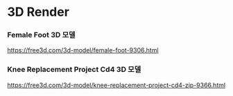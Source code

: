 # 3D Render

### Female Foot 3D 모델

https://free3d.com/3d-model/female-foot-9306.html


### Knee Replacement Project Cd4 3D 모델

https://free3d.com/3d-model/knee-replacement-project-cd4-zip-9366.html
